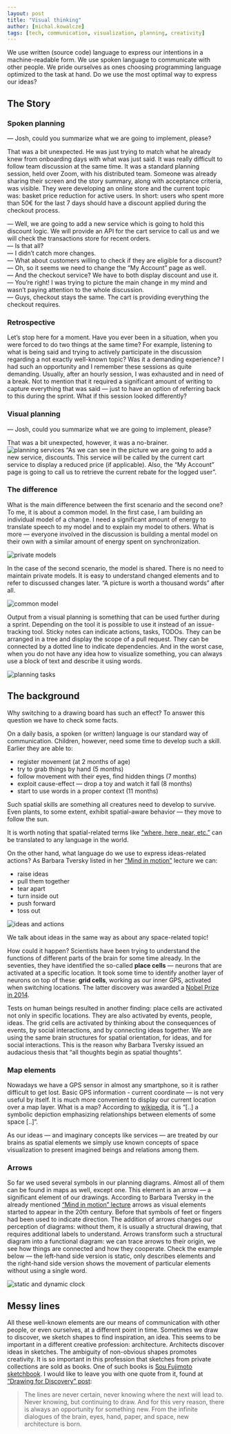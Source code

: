 ```yaml
---
layout: post
title: "Visual thinking"
author: [michal.kowalcze]
tags: [tech, communication, visualization, planning, creativity]
---
```


We use written (source code) language to express our intentions in a machine-readable form. We use spoken language to
communicate with other people. We pride ourselves as ones choosing programming language optimized to the task at hand.
Do we use the most optimal way to express our ideas?

## The Story

### Spoken planning

— Josh, could you summarize what we are going to implement, please?

That was a bit unexpected. He was just trying to match what he already knew from onboarding days with what was just
said. It was really difficult to follow team discussion at the same time. It was a standard planning session, held over
Zoom, with his distributed team. Someone was already sharing their screen and the story summary, along with acceptance
criteria, was visible. They were developing an online store and the current topic was: basket price reduction for active
users. In short: users who spent more than 50€ for the last 7 days should have a discount applied during the checkout
process.

— Well, we are going to add a new service which is going to hold this discount logic. We will provide an API for the
cart service to call us and we will check the transactions store for recent orders.<br/>
— Is that all?<br/>
— I didn’t catch more changes.<br/>
— What about customers willing to check if they are eligible for a discount?<br/>
— Oh, so it seems we need to change the “My Account” page as well.<br/>
— And the checkout service? We have to both display discount and use it.<br/>
— You’re right! I was trying to picture the main change in my mind and wasn’t paying attention to the whole
discussion.<br/>
— Guys, checkout stays the same. The cart is providing everything the checkout requires.

### Retrospective

Let’s stop here for a moment. Have you ever been in a situation, when you were forced to do two things at the same time?
For example, listening to what is being said and trying to actively participate in the discussion regarding a not exactly
well-known topic? Was it a demanding experience? I had such an opportunity and I remember these sessions as quite
demanding. Usually, after an hourly session, I was exhausted and in need of a break. Not to mention that it required a
significant amount of writing to capture everything that was said — just to have an option of referring back to this
during the sprint. What if this session looked differently?

### Visual planning

— Josh, could you summarize what we are going to implement, please?

That was a bit unexpected, however, it was a no-brainer.
![planning services](/img/articles/2022-03-30-visual-thinking/planning_services.png)
“As we can see in the picture we are going to add a new service, discounts. This service will be called by the current
cart service to display a reduced price (if applicable). Also, the “My Account” page is going to call us to retrieve the
current rebate for the logged user”.

### The difference

What is the main difference between the first scenario and the second one? To me, it is about a common model. In the first
case, I am building an individual model of a change. I need a significant amount of energy to translate speech to my model
and to explain my model to others. What is more — everyone involved in the discussion is building a mental model on
their own with a similar amount of energy spent on synchronization.

![private models](/img/articles/2022-03-30-visual-thinking/private_models.png)

In the case of the second scenario, the model is shared. There is no need to maintain private models. It is easy to
understand changed elements and to refer to discussed changes later. “A picture is worth a thousand words” after all.

![common model](/img/articles/2022-03-30-visual-thinking/common_model.png)

Output from a visual planning is something that can be used further during a sprint. Depending on the tool it is
possible to use it instead of an issue-tracking tool. Sticky notes can indicate actions, tasks, TODOs. They can be
arranged in a tree and display the scope of a pull request. They can be connected by a dotted line to indicate dependencies.
And in the worst case, when you do not have any idea how to visualize something, you can always use a block of text and
describe it using words.

![planning tasks](/img/articles/2022-03-30-visual-thinking/planning_tasks.png)

## The background

Why switching to a drawing board has such an effect? To answer this question we have to check some facts.

On a daily basis, a spoken (or written) language is our standard way of communication. Children, however, need some time
to develop such a skill. Earlier they are able to:

* register movement (at 2 months of age)
* try to grab things by hand (5 months)
* follow movement with their eyes, find hidden things (7 months)
* exploit cause-effect — drop a toy and watch it fall (8 months)
* start to use words in a proper context (11 months)

Such spatial skills are something all creatures need to develop to survive. Even plants, to some extent, exhibit
spatial-aware behavior — they move to follow the sun.

It is worth noting that spatial-related terms
like [“where, here, near, etc.”](https://en.wikipedia.org/wiki/Natural_semantic_metalanguage)
can be translated to any language in the world.

On the other hand, what language do we use to express ideas-related actions? As Barbara Tversky listed in her
[“Mind in motion”](https://www.youtube.com/watch?v=gmc4wEL2aPQ) lecture we can:

* raise ideas
* pull them together
* tear apart
* turn inside out
* push forward
* toss out

![ideas and actions](/img/articles/2022-03-30-visual-thinking/ideas_and_actions.png)

We talk about ideas in the same way as about any space-related topic!

How could it happen? Scientists have been trying to understand the functions of different parts of the brain for some time
already. In the seventies, they have identified the so-called **place cells** — neurons that are activated at a specific
location. It took some time to identify another layer of neurons on top of these: **grid cells**, working as our inner
GPS, activated when switching locations. The latter discovery was
awarded a [Nobel Prize in 2014](https://www.nobelprize.org/prizes/medicine/2014/press-release/).

Tests on human beings resulted in another finding: place cells are activated not only in specific locations. They are
also activated by events, people, ideas. The grid cells are activated by thinking about the consequences of events, by
social interactions, and by connecting ideas together. We are using the same brain structures for spatial orientation,
for ideas, and for social interactions. This is the reason why Barbara Tversky issued an audacious thesis that “all
thoughts begin as spatial thoughts”.

### Map elements

Nowadays we have a GPS sensor in almost any smartphone, so it is rather difficult to get lost. Basic GPS information -
current coordinate — is not very useful by itself. It is much more convenient to display our current location over a map
layer. What is a map? According to [wikipedia](https://en.wikipedia.org/wiki/Map), it is “[..] a symbolic depiction
emphasizing relationships between elements of some space [..]”.

As our ideas — and imaginary concepts like services — are treated by our brains as spatial elements we simply use known
concepts of space visualization to present imagined beings and relations among them.

### Arrows

So far we used several symbols in our planning diagrams. Almost all of them can be found in maps as well, except one.
This element is an arrow — a significant element of our drawings. According to Barbara Tversky in the already
mentioned [“Mind in motion” lecture](https://www.youtube.com/watch?v=gmc4wEL2aPQ)
arrows as visual elements started to appear in the 20th century. Before that symbols of feet or fingers had been used to
indicate direction. The addition of arrows changes our perception of diagrams: without them, it is usually a structural
drawing, that requires additional labels to understand. Arrows transform such a structural diagram into a functional
diagram: we can trace arrows to their origin, we see how things are connected and how they cooperate. Check the
example below — the left-hand side version is static, only describes elements and the right-hand side version shows the movement
of particular elements without using a single word.

![static and dynamic clock](/img/articles/2022-03-30-visual-thinking/clock.png)

## Messy lines

All these well-known elements are our means of communication with other people, or even ourselves, at a different point
in time. Sometimes we draw to discover, we sketch shapes to find inspiration, an idea. This seems to be important in
a different creative profession: architecture. Architects discover ideas in sketches. The ambiguity of non-obvious shapes
promotes creativity. It is so important in this profession that sketches from private collections are sold as books. One
of such books
is [Sou Fujimoto sketchbook](https://www.designboom.com/architecture/sou-fujimoto-sketchbook-lars-muller-publishers/). I
would like to leave you with one quote from it, found
at [“Drawing for Discovery” post](https://colorandstory.medium.com/drawing-for-discovery-7e47ae6943da):

> The lines are never certain, never knowing where the next will lead to. Never knowing, but continuing to draw.
> And for this very reason, there is always an opportunity for something new. From the infinite dialogues of the brain,
> eyes, hand, paper, and space, new architecture is born.
